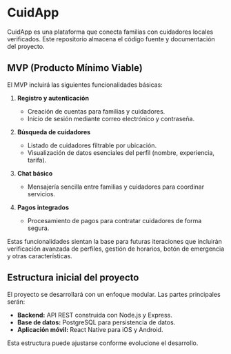 # CuidApp

CuidApp es una plataforma que conecta familias con cuidadores locales verificados.
Este repositorio almacena el código fuente y documentación del proyecto.

## MVP (Producto Mínimo Viable)

El MVP incluirá las siguientes funcionalidades básicas:

1. **Registro y autenticación**
   - Creación de cuentas para familias y cuidadores.
   - Inicio de sesión mediante correo electrónico y contraseña.

2. **Búsqueda de cuidadores**
   - Listado de cuidadores filtrable por ubicación.
   - Visualización de datos esenciales del perfil (nombre, experiencia, tarifa).

3. **Chat básico**
   - Mensajería sencilla entre familias y cuidadores para coordinar servicios.

4. **Pagos integrados**
   - Procesamiento de pagos para contratar cuidadores de forma segura.

Estas funcionalidades sientan la base para futuras iteraciones que incluirán
verificación avanzada de perfiles, gestión de horarios, botón de emergencia y
otras características.

## Estructura inicial del proyecto

El proyecto se desarrollará con un enfoque modular. Las partes principales serán:

- **Backend:** API REST construida con Node.js y Express.
- **Base de datos:** PostgreSQL para persistencia de datos.
- **Aplicación móvil:** React Native para iOS y Android.

Esta estructura puede ajustarse conforme evolucione el desarrollo.
